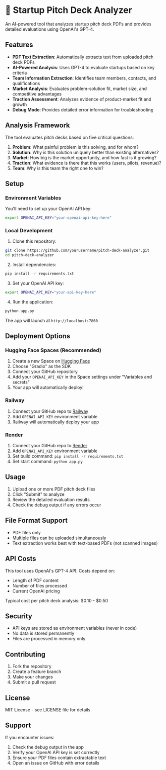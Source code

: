# 🚀 Startup Pitch Deck Analyzer

An AI-powered tool that analyzes startup pitch deck PDFs and provides detailed evaluations using OpenAI's GPT-4.

## Features

- **PDF Text Extraction**: Automatically extracts text from uploaded pitch deck PDFs
- **AI-Powered Analysis**: Uses GPT-4 to evaluate startups based on key criteria
- **Team Information Extraction**: Identifies team members, contacts, and qualifications
- **Market Analysis**: Evaluates problem-solution fit, market size, and competitive advantages
- **Traction Assessment**: Analyzes evidence of product-market fit and growth
- **Debug Mode**: Provides detailed error information for troubleshooting

## Analysis Framework

The tool evaluates pitch decks based on five critical questions:

1. **Problem**: What painful problem is this solving, and for whom?
2. **Solution**: Why is this solution uniquely better than existing alternatives?
3. **Market**: How big is the market opportunity, and how fast is it growing?
4. **Traction**: What evidence is there that this works (users, pilots, revenue)?
5. **Team**: Why is this team the right one to win?

## Setup

### Environment Variables

You'll need to set up your OpenAI API key:

```bash
export OPENAI_API_KEY="your-openai-api-key-here"
```

### Local Development

1. Clone this repository:
```bash
git clone https://github.com/yourusername/pitch-deck-analyzer.git
cd pitch-deck-analyzer
```

2. Install dependencies:
```bash
pip install -r requirements.txt
```

3. Set your OpenAI API key:
```bash
export OPENAI_API_KEY="your-api-key-here"
```

4. Run the application:
```bash
python app.py
```

The app will launch at `http://localhost:7860`

## Deployment Options

### Hugging Face Spaces (Recommended)

1. Create a new Space on [Hugging Face](https://huggingface.co/spaces)
2. Choose "Gradio" as the SDK
3. Connect your GitHub repository
4. Add your `OPENAI_API_KEY` in the Space settings under "Variables and secrets"
5. Your app will automatically deploy!

### Railway

1. Connect your GitHub repo to [Railway](https://railway.app)
2. Add `OPENAI_API_KEY` environment variable
3. Railway will automatically deploy your app

### Render

1. Connect your GitHub repo to [Render](https://render.com)
2. Add `OPENAI_API_KEY` environment variable
3. Set build command: `pip install -r requirements.txt`
4. Set start command: `python app.py`

## Usage

1. Upload one or more PDF pitch deck files
2. Click "Submit" to analyze
3. Review the detailed evaluation results
4. Check the debug output if any errors occur

## File Format Support

- PDF files only
- Multiple files can be uploaded simultaneously
- Text extraction works best with text-based PDFs (not scanned images)

## API Costs

This tool uses OpenAI's GPT-4 API. Costs depend on:
- Length of PDF content
- Number of files processed
- Current OpenAI pricing

Typical cost per pitch deck analysis: $0.10 - $0.50

## Security

- API keys are stored as environment variables (never in code)
- No data is stored permanently
- Files are processed in memory only

## Contributing

1. Fork the repository
2. Create a feature branch
3. Make your changes
4. Submit a pull request

## License

MIT License - see LICENSE file for details

## Support

If you encounter issues:
1. Check the debug output in the app
2. Verify your OpenAI API key is set correctly
3. Ensure your PDF files contain extractable text
4. Open an issue on GitHub with error details

